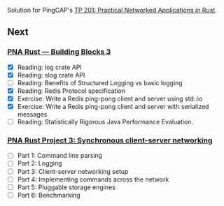 Solution for PingCAP's [TP 201: Practical Networked Applications in Rust](https://github.com/kafji/talent-plan/blob/master/courses/rust/docs/lesson-plan.md).

## Next

### [PNA Rust — Building Blocks 3](https://github.com/kafji/talent-plan/blob/master/courses/rust/building-blocks/bb-3.md)

- [x] Reading: log crate API
- [x] Reading: slog crate API
- [ ] Reading: Benefits of Structured Logging vs basic logging
- [x] Reading: Redis Protocol specification
- [x] Exercise: Write a Redis ping-pong client and server using std::io
- [x] Exercise: Write a Redis ping-pong client and server with serialized messages
- [ ] Reading: Statistically Rigorous Java Performance Evaluation.

### [PNA Rust Project 3: Synchronous client-server networking](https://github.com/kafji/talent-plan/blob/master/courses/rust/projects/project-3/README.md)

- [ ] Part 1: Command line parsing
- [ ] Part 2: Logging
- [ ] Part 3: Client-server networking setup
- [ ] Part 4: Implementing commands across the network
- [ ] Part 5: Pluggable storage engines
- [ ] Part 6: Benchmarking
